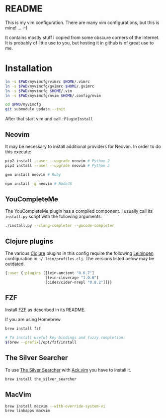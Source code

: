 # README

This is my vim configuration. There are many vim configurations, but
this is mine! ... :-)

It contains mostly stuff I copied from some obscure corners of the
Internet. It is probably of little use to you, but hosting it in github
is of great use to me.

# Installation

```bash
ln -s $PWD/myvimcfg/vimrc $HOME/.vimrc
ln -s $PWD/myvimcfg/gvimrc $HOME/.gvimrc
ln -s $PWD/myvimcfg $HOME/.vim
ln -s $PWD/myvimcfg/nvim $HOME/.config/nvim

cd $PWD/myvimcfg
git submodule update --init
```

After that start vim and call `:PluginInstall`

## Neovim

It may be necessary to install additional providers for Neovim. In order
to do this execute:

```bash
pip2 install --user --upgrade neovim # Python 2
pip3 install --user --upgrade neovim # Python 3

gem install neovim # Ruby

npm install -g neovim # NodeJS
```

## YouCompleteMe

The YouCompleteMe plugin has a compiled component. I usually call its
`install.py` script with the following arguments:

```bash
./install.py --clang-completer --gocode-completer
```

## Clojure plugins

The various [Clojure](http://clojure.org) plugins in this config require
the following [Leiningen](http://leiningen.org) configuration in
`~/.lein/profiles.clj`. The versions listed below may be outdated.

```clojure
{:user {:plugins [[lein-ancient "0.6.7"]
                  [lein-cloverage "1.0.6"]
                  [cider/cider-nrepl "0.8.2"]]}}
```

## FZF

Install [FZF](https://github.com/junegunn/fzf) as described in its
README.

If you are using Homebrew

```bash
brew install fzf

# To install useful key bindings and fuzzy completion:
$(brew --prefix)/opt/fzf/install
```

## The Silver Searcher

To use [The Silver Searcher](https://github.com/ggreer/the_silver_searcher)
with [Ack.vim](https://github.com/mileszs/ack.vim) you have to install
it.

```bash
brew install the_silver_searcher
```

## MacVim

```bash
brew install macvim --with-override-system-vi
brew linkapps macvim
```
